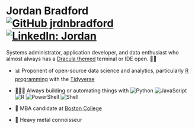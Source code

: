# Jordan Bradford [![GitHub jrdnbradford](https://img.shields.io/github/followers/jrdnbradford?label=follow&style=social)](https://github.com/jrdnbradford) [![LinkedIn: Jordan](https://img.shields.io/badge/-Jordan-blue?style=flat-square&logo=Linkedin&logoColor=white&link=https://www.linkedin.com/in/jrdnbradford/)](https://www.linkedin.com/in/jrdnbradford/)

Systems administrator, application developer, and data enthusiast who almost always has a [Dracula themed](https://github.com/dracula/dracula-theme) terminal or IDE open. 🤘🏼

- 📊 Proponent of open-source data science and analytics, particularly [R programming](https://www.r-project.org/) with the [Tidyverse](https://www.tidyverse.org/)

- 👨🏻‍💻 Always building or automating things with 
![Python](https://img.shields.io/badge/Python-05122A?style=flat&logo=Python)
![JavaScript](https://img.shields.io/badge/-JavaScript-05122A?style=flat&logo=javascript)
![R](https://img.shields.io/badge/R-05122A?style=flat&logo=R&logoColor=1f65b7)
![PowerShell](https://img.shields.io/badge/PowerShell-05122A?style=flat&logo=PowerShell)
![Shell](https://img.shields.io/badge/Shell-05122A?style=flat&logo=GNUBash)

- 💼 MBA candidate at [Boston College](https://www.bc.edu/)

- 🎸  Heavy metal connoisseur
